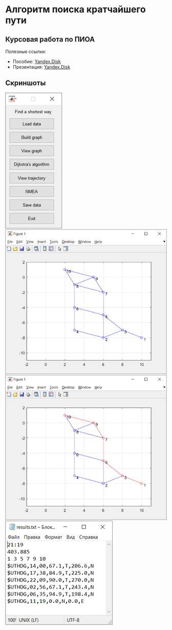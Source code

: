 # Алгоритм поиска кратчайшего пути
## Курсовая работа по ПИОА
Полезные ссылки: 
- Пособие: [Yandex.Disk](https://disk.yandex.ru/i/bD91fImmQ8GTgw)
- Презентация: [Yandex.Disk](https://disk.yandex.ru/i/BCU4w4yh61pMCg)
## Скриншоты
![Menu](img/menu.png "Menu")
![Graph](img/graph.png "Graph")
![Trajectory](img/trajectory.png "Trajectory")
![Results](img/results.png "Results")
